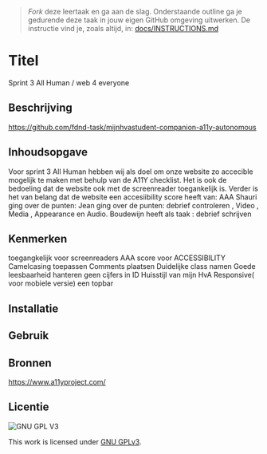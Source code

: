 > _Fork_ deze leertaak en ga aan de slag. Onderstaande outline ga je gedurende deze taak in jouw eigen GitHub omgeving uitwerken. De instructie vind je, zoals altijd, in: [docs/INSTRUCTIONS.md](docs/INSTRUCTIONS.md)

# Titel
Sprint 3 All Human / web 4 everyone

## Beschrijving
https://github.com/fdnd-task/mijnhvastudent-companion-a11y-autonomous
<!-- Voeg een mooie poster visual toe 📸 -->

## Inhoudsopgave
Voor sprint 3 All Human  hebben wij als doel om onze website zo accecible mogelijk te maken met behulp van de A11Y checklist. 
Het is ook de bedoeling dat de website ook met de screenreader toegankelijk is. Verder is het van belang dat  de website een accesiibility score heeft van: AAA
Shauri ging over de punten:
Jean ging over de punten: debrief controleren , Video , Media , Appearance en Audio.
Boudewijn heeft als taak : debrief schrijven 
## Kenmerken
toegangkelijk voor screenreaders
AAA score voor ACCESSIBILITY
Camelcasing toepassen
Comments plaatsen
Duidelijke class namen
Goede leesbaarheid hanteren
geen cijfers in ID
Huisstijl van mijn HvA Responsive( voor mobiele versie) een topbar


## Installatie

## Gebruik

## Bronnen
https://www.a11yproject.com/

## Licentie

![GNU GPL V3](https://www.gnu.org/graphics/gplv3-127x51.png)

This work is licensed under [GNU GPLv3](./LICENSE).
